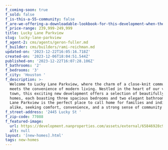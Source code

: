 ```yaml
---
f_coming-soon: true
f_sold: false
f_is-this-a-55-community: false
f_are-we-offering-a-downloadable-lookbook-for-this-development-when-they-submit-their-contact-info: false
f_price-range: 239,999-249,999
title: Lucky Lane Parkview
slug: lucky-lane-parkview
f_agent-2: cms/agents/geron-fuller.md
f_builder: cms/builders/rami-reichman.md
updated-on: '2023-12-22T16:05:16.718Z'
created-on: '2023-12-06T18:04:51.544Z'
published-on: '2023-12-22T16:07:28.106Z'
f_bathrooms: '2'
f_bedrooms: '3'
f_city: 'Houston '
f_description: >-
  Welcome to Lucky Lane Parkview, where the charm of a close-knit community
  meets the convenience of modern living. Nestled in the heart of our vibrant
  town, this exciting new development offers a selection of beautifully designed
  homes, each boasting three spacious bedrooms and two elegant bathrooms. Lucky
  Lane Parkview is the perfect place to call home for families and individuals
  alike, seeking comfort, convenience, and a strong sense of community
f_street-address: '2445 Lucky St '
f_zip-code: 77088
f_featured-image:
  url: https://development.nanproperties.com/assets/external/65846928c919dc7d65b4eb68_untitled20design2011.png
  alt: null
layout: '[new-homes].html'
tags: new-homes
---
```



